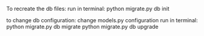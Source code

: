 To recreate the db files:
run in terminal:
    python migrate.py db init

to change db configuration:
change models.py configuration
run in terminal:
    python migrate.py db migrate
    python migrate.py db upgrade
